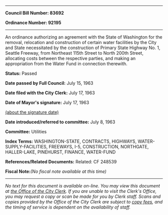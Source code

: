 

********

**Council Bill Number: 83692**
   
**Ordinance Number: 92195**
********

 An ordinance authorizing an agreement with the State of Washington for the removal, relocation and construction of certain water facilities by the City and State necessitated by the construction of Primary State Highway No. 1, Seattle Freeway, from Northeast 115th Street to North 200th Street, allocating costs between the respective parties, and making an appropriation from the Water Fund in connection therewith.

**Status:** Passed
   
**Date passed by Full Council:** July 15, 1963
   
**Date filed with the City Clerk:** July 17, 1963
   
**Date of Mayor's signature:** July 17, 1963
   
[(about the signature date)](/~public/approvaldate.htm)
   
   
   
**Date introduced/referred to committee:** July 8, 1963
   
**Committee:** Utilities
   
   
**Index Terms:** WASHINGTON-STATE, CONTRACTS, HIGHWAYS, WATER-SUPPLY-FACILITIES, FREEWAYS, I-5, CONSTRUCTION, NORTHGATE, HALLER-LAKE, PINEHURST, FINANCE, WATER-FUND

**References/Related Documents:** Related: CF 248539

**Fiscal Note:**_(No fiscal note available at this time)_
********

_No text for this document is available on-line. You may view this document at [the Office of the City Clerk](http://www.seattle.gov/leg/clerk/contactUs.htm). If you are unable to visit the Clerk's Office, you may request a copy or scan be made for you by Clerk staff. Scans and copies provided by the Office of the City Clerk are subject to [copy fees](http://clerk.seattle.gov/~public/clerkfees.htm), and the timing of service is dependent on the availability of staff._

